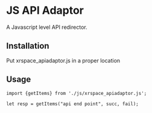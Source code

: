 # JS API Adaptor

A Javascript level API redirector.

## Installation

Put xrspace_apiadaptor.js in a proper location

## Usage

```
import {getItems} from './js/xrspace_apiadaptor.js';

let resp = getItems("api end point", succ, fail);
```